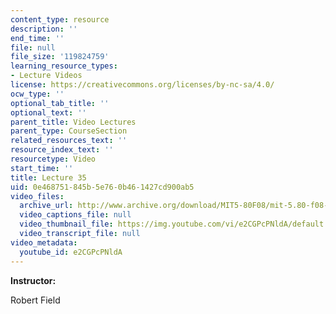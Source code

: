 ```yaml
---
content_type: resource
description: ''
end_time: ''
file: null
file_size: '119824759'
learning_resource_types:
- Lecture Videos
license: https://creativecommons.org/licenses/by-nc-sa/4.0/
ocw_type: ''
optional_tab_title: ''
optional_text: ''
parent_title: Video Lectures
parent_type: CourseSection
related_resources_text: ''
resource_index_text: ''
resourcetype: Video
start_time: ''
title: Lecture 35
uid: 0e468751-845b-5e76-0b46-1427cd900ab5
video_files:
  archive_url: http://www.archive.org/download/MIT5-80F08/mit-5.80-f08-lec35_300k.mp4
  video_captions_file: null
  video_thumbnail_file: https://img.youtube.com/vi/e2CGPcPNldA/default.jpg
  video_transcript_file: null
video_metadata:
  youtube_id: e2CGPcPNldA
---
```


**Instructor:**

Robert Field

